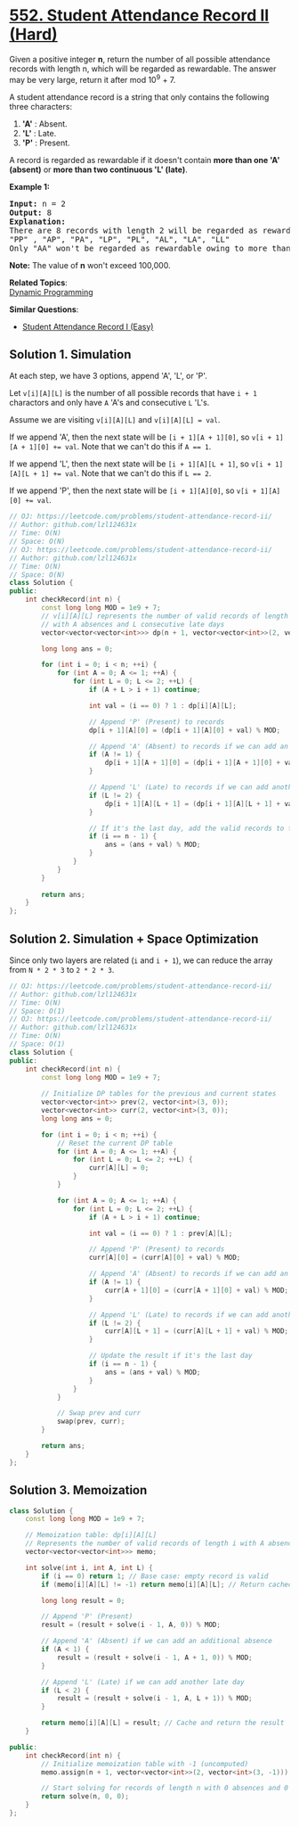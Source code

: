 # [552. Student Attendance Record II (Hard)](https://leetcode.com/problems/student-attendance-record-ii/)

<p>Given a positive integer <b>n</b>, return the number of all possible attendance records with length n, which will be regarded as rewardable. The answer may be very large, return it after mod 10<sup>9</sup> + 7.</p>

<p>A student attendance record is a string that only contains the following three characters:</p>

<p>
</p><ol>
<li><b>'A'</b> : Absent. </li>
<li><b>'L'</b> : Late.</li>
<li> <b>'P'</b> : Present. </li>
</ol>
<p></p>

<p>
A record is regarded as rewardable if it doesn't contain <b>more than one 'A' (absent)</b> or <b>more than two continuous 'L' (late)</b>.</p>

<p><b>Example 1:</b><br>
</p><pre><b>Input:</b> n = 2
<b>Output:</b> 8 
<b>Explanation:</b>
There are 8 records with length 2 will be regarded as rewardable:
"PP" , "AP", "PA", "LP", "PL", "AL", "LA", "LL"
Only "AA" won't be regarded as rewardable owing to more than one absent times. 
</pre>
<p></p>

<p><b>Note:</b>
The value of <b>n</b> won't exceed 100,000.
</p>




**Related Topics**:  
[Dynamic Programming](https://leetcode.com/tag/dynamic-programming/)

**Similar Questions**:
* [Student Attendance Record I (Easy)](https://leetcode.com/problems/student-attendance-record-i/)

## Solution 1. Simulation

At each step, we have 3 options, append 'A', 'L', or 'P'.

Let `v[i][A][L]` is the number of all possible records that have `i + 1` charactors and only have `A` 'A's and consecutive `L` 'L's.

Assume we are visiting `v[i][A][L]` and `v[i][A][L] = val`.

If we append 'A', then the next state will be `[i + 1][A + 1][0]`, so `v[i + 1][A + 1][0] += val`. Note that we can't do this if `A == 1`.

If we append 'L', then the next state will be `[i + 1][A][L + 1]`, so `v[i + 1][A][L + 1] += val`. Note that we can't do this if `L == 2`.

If we append 'P', then the next state will be `[i + 1][A][0]`, so `v[i + 1][A][0] += val`.

```cpp
// OJ: https://leetcode.com/problems/student-attendance-record-ii/
// Author: github.com/lzl124631x
// Time: O(N)
// Space: O(N)
// OJ: https://leetcode.com/problems/student-attendance-record-ii/
// Author: github.com/lzl124631x
// Time: O(N)
// Space: O(N)
class Solution {
public:
    int checkRecord(int n) {
        const long long MOD = 1e9 + 7;
        // v[i][A][L] represents the number of valid records of length i
        // with A absences and L consecutive late days
        vector<vector<vector<int>>> dp(n + 1, vector<vector<int>>(2, vector<int>(3, 0)));

        long long ans = 0;

        for (int i = 0; i < n; ++i) {
            for (int A = 0; A <= 1; ++A) {
                for (int L = 0; L <= 2; ++L) {
                    if (A + L > i + 1) continue;

                    int val = (i == 0) ? 1 : dp[i][A][L];

                    // Append 'P' (Present) to records
                    dp[i + 1][A][0] = (dp[i + 1][A][0] + val) % MOD;

                    // Append 'A' (Absent) to records if we can add an additional absence
                    if (A != 1) {
                        dp[i + 1][A + 1][0] = (dp[i + 1][A + 1][0] + val) % MOD;
                    }

                    // Append 'L' (Late) to records if we can add another late day
                    if (L != 2) {
                        dp[i + 1][A][L + 1] = (dp[i + 1][A][L + 1] + val) % MOD;
                    }

                    // If it's the last day, add the valid records to the result
                    if (i == n - 1) {
                        ans = (ans + val) % MOD;
                    }
                }
            }
        }
        
        return ans;
    }
};
```

## Solution 2. Simulation + Space Optimization

Since only two layers are related (`i` and `i + 1`), we can reduce the array from `N * 2 * 3` to `2 * 2 * 3`.

```cpp
// OJ: https://leetcode.com/problems/student-attendance-record-ii/
// Author: github.com/lzl124631x
// Time: O(N)
// Space: O(1)
// OJ: https://leetcode.com/problems/student-attendance-record-ii/
// Author: github.com/lzl124631x
// Time: O(N)
// Space: O(1)
class Solution {
public:
    int checkRecord(int n) {
        const long long MOD = 1e9 + 7;
        
        // Initialize DP tables for the previous and current states
        vector<vector<int>> prev(2, vector<int>(3, 0));
        vector<vector<int>> curr(2, vector<int>(3, 0));
        long long ans = 0;

        for (int i = 0; i < n; ++i) {
            // Reset the current DP table
            for (int A = 0; A <= 1; ++A) {
                for (int L = 0; L <= 2; ++L) {
                    curr[A][L] = 0;
                }
            }

            for (int A = 0; A <= 1; ++A) {
                for (int L = 0; L <= 2; ++L) {
                    if (A + L > i + 1) continue;

                    int val = (i == 0) ? 1 : prev[A][L];

                    // Append 'P' (Present) to records
                    curr[A][0] = (curr[A][0] + val) % MOD;

                    // Append 'A' (Absent) to records if we can add an additional absence
                    if (A != 1) {
                        curr[A + 1][0] = (curr[A + 1][0] + val) % MOD;
                    }

                    // Append 'L' (Late) to records if we can add another late day
                    if (L != 2) {
                        curr[A][L + 1] = (curr[A][L + 1] + val) % MOD;
                    }

                    // Update the result if it's the last day
                    if (i == n - 1) {
                        ans = (ans + val) % MOD;
                    }
                }
            }

            // Swap prev and curr
            swap(prev, curr);
        }

        return ans;
    }
};
```

## Solution 3. Memoization
```cpp
class Solution {
    const long long MOD = 1e9 + 7;

    // Memoization table: dp[i][A][L]
    // Represents the number of valid records of length i with A absences and L consecutive late days
    vector<vector<vector<int>>> memo;

    int solve(int i, int A, int L) {
        if (i == 0) return 1; // Base case: empty record is valid
        if (memo[i][A][L] != -1) return memo[i][A][L]; // Return cached result

        long long result = 0;

        // Append 'P' (Present)
        result = (result + solve(i - 1, A, 0)) % MOD;

        // Append 'A' (Absent) if we can add an additional absence
        if (A < 1) {
            result = (result + solve(i - 1, A + 1, 0)) % MOD;
        }

        // Append 'L' (Late) if we can add another late day
        if (L < 2) {
            result = (result + solve(i - 1, A, L + 1)) % MOD;
        }

        return memo[i][A][L] = result; // Cache and return the result
    }

public:
    int checkRecord(int n) {
        // Initialize memoization table with -1 (uncomputed)
        memo.assign(n + 1, vector<vector<int>>(2, vector<int>(3, -1)));

        // Start solving for records of length n with 0 absences and 0 consecutive late days
        return solve(n, 0, 0);
    }
};
```
